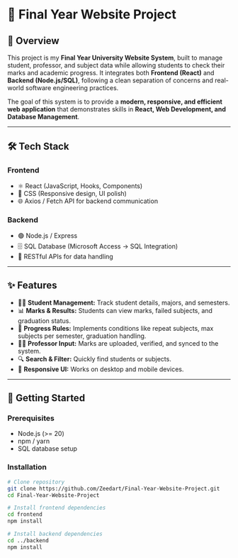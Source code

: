 # 📘 Final Year Website Project  

## 📌 Overview  
This project is my **Final Year University Website System**, built to manage student, professor, and subject data while allowing students to check their marks and academic progress. It integrates both **Frontend (React)** and **Backend (Node.js/SQL)**, following a clean separation of concerns and real-world software engineering practices.  

The goal of this system is to provide a **modern, responsive, and efficient web application** that demonstrates skills in **React, Web Development, and Database Management**.  

---

## 🛠️ Tech Stack  

### Frontend  
- ⚛️ React (JavaScript, Hooks, Components)  
- 🎨 CSS (Responsive design, UI polish)  
- 🌐 Axios / Fetch API for backend communication  

### Backend  
- 🟢 Node.js / Express  
- 🗄️ SQL Database (Microsoft Access → SQL Integration)  
- 🔑 RESTful APIs for data handling  

---

## ✨ Features  
- 👩‍🎓 **Student Management:** Track student details, majors, and semesters.  
- 📊 **Marks & Results:** Students can view marks, failed subjects, and graduation status.  
- 🔁 **Progress Rules:** Implements conditions like repeat subjects, max subjects per semester, graduation handling.  
- 👨‍🏫 **Professor Input:** Marks are uploaded, verified, and synced to the system.  
- 🔍 **Search & Filter:** Quickly find students or subjects.  
- 📱 **Responsive UI:** Works on desktop and mobile devices.  

---

## 🚀 Getting Started  

### Prerequisites  
- Node.js (>= 20)  
- npm / yarn  
- SQL database setup  

### Installation  
```bash
# Clone repository
git clone https://github.com/Zeedart/Final-Year-Website-Project.git
cd Final-Year-Website-Project

# Install frontend dependencies
cd frontend
npm install

# Install backend dependencies
cd ../backend
npm install
